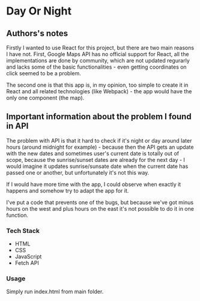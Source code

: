 # Day Or Night

## Authors's notes
Firstly I wanted to use React for this project, but there are two main reasons I have not. First, Google Maps API has no official support for React, all the implementations are done by community, which are not updated regurarly and lacks some of the basic functionalities - even getting coordinates on click seemed to be a problem.

The second one is that this app is, in my opinion, too simple to create it in React and all related technologies (like Webpack) - the app would have the only one component (the map).

## Important information about the problem I found in API
The problem with API is that it hard to check if it's night or day around later hours (around midnight for example) - because then the API gets an update with the new dates and sometimes user's current date is totally out of scope, because the sunrise/sunset dates are already for the next day - I would imagine it updates sunrise/sunsate date when the current date has passed one or another, but unfortunately it's not this way.

If I would have more time with the app, I could observe when exactly it happens and somehow try to adapt the app for it.

I've put a code that prevents one of the bugs, but because we've got minus hours on the west and plus hours on the east it's not possible to do it in one function.

### Tech Stack

  - HTML
  - CSS
  - JavaScript
  - Fetch API

### Usage

Simply run index.html from main folder.
